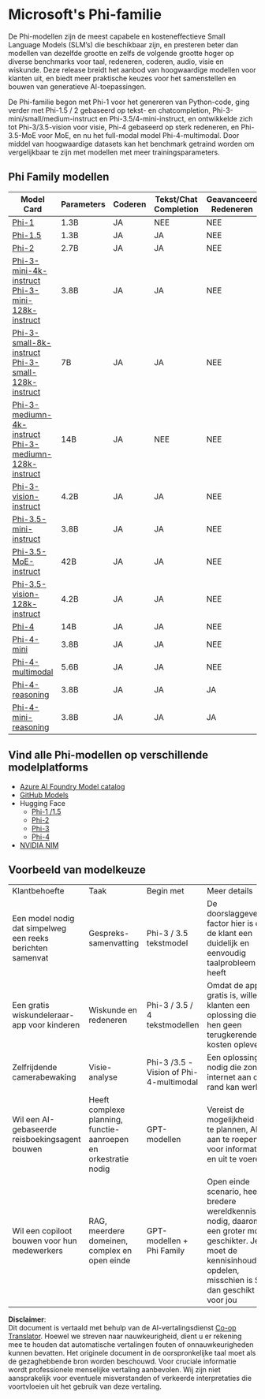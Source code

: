 <!--
CO_OP_TRANSLATOR_METADATA:
{
  "original_hash": "b5d936ffe4dfbab2244f6eb21b11f3b3",
  "translation_date": "2025-05-09T08:06:58+00:00",
  "source_file": "md/01.Introduction/01/01.PhiFamily.md",
  "language_code": "nl"
}
-->
# Microsoft's Phi-familie

De Phi-modellen zijn de meest capabele en kosteneffectieve Small Language Models (SLM’s) die beschikbaar zijn, en presteren beter dan modellen van dezelfde grootte en zelfs de volgende grootte hoger op diverse benchmarks voor taal, redeneren, coderen, audio, visie en wiskunde. Deze release breidt het aanbod van hoogwaardige modellen voor klanten uit, en biedt meer praktische keuzes voor het samenstellen en bouwen van generatieve AI-toepassingen.

De Phi-familie begon met Phi-1 voor het genereren van Python-code, ging verder met Phi-1.5 / 2 gebaseerd op tekst- en chatcompletion, Phi-3-mini/small/medium-instruct en Phi-3.5/4-mini-instruct, en ontwikkelde zich tot Phi-3/3.5-vision voor visie, Phi-4 gebaseerd op sterk redeneren, en Phi-3.5-MoE voor MoE, en nu het full-modal model Phi-4-multimodal. Door middel van hoogwaardige datasets kan het benchmark getraind worden om vergelijkbaar te zijn met modellen met meer trainingsparameters.

## Phi Family modellen

<div style="font-size:8px">

| Model Card |Parameters|Coderen|Tekst/Chat Completion|Geavanceerd Redeneren| Visie | Audio | MoE
| - | -  | - | - |- |- |- |- |
|[Phi-1](https://huggingface.co/microsoft/phi-1)|1.3B| JA| NEE | NEE |NEE |NEE |NEE |
|[Phi-1.5](https://huggingface.co/microsoft/phi-1_5)|1.3B| JA|JA| NEE |NEE |NEE |NEE |
|[Phi-2](https://huggingface.co/microsoft/phi-1_5)|2.7B| JA|JA| NEE |NEE |NEE |NEE |
|[Phi-3-mini-4k-instruct](https://huggingface.co/microsoft/Phi-3-mini-4k-instruct)<br/>[Phi-3-mini-128k-instruct](https://huggingface.co/microsoft/Phi-3-mini-128k-instruct)|3.8B| JA|JA| NEE |NEE |NEE |NEE |
|[Phi-3-small-8k-instruct](https://huggingface.co/microsoft/Phi-3-small-8k-instruct)<br/>[Phi-3-small-128k-instruct](https://huggingface.co/microsoft/Phi-3-small-128k-instruct)<br/>|7B| JA|JA| NEE |NEE |NEE |NEE |
|[Phi-3-mediumn-4k-instruct](https://huggingface.co/microsoft/Phi-3-medium-4k-instruct)<br>[Phi-3-mediumn-128k-instruct](https://huggingface.co/microsoft/Phi-3-medium-128k-instruct)|14B|JA|NEE| NEE |NEE |NEE |NEE |
|[Phi-3-vision-instruct](https://huggingface.co/microsoft/Phi-3-vision-128k-instruct)|4.2B|JA|JA|NEE |NEE |NEE |NEE |
|[Phi-3.5-mini-instruct](https://huggingface.co/microsoft/Phi-3.5-mini-instruct)|3.8B|JA|JA| NEE |NEE |NEE |NEE |
|[Phi-3.5-MoE-instruct](https://huggingface.co/microsoft/Phi-3.5-MoE-instruct)|42B|JA|JA| NEE |NEE |NEE |JA |
|[Phi-3.5-vision-128k-instruct](https://huggingface.co/microsoft/Phi-3.5-vision-instruct)|4.2B|JA|JA| NEE |JA |NEE |NEE |
|[Phi-4](https://huggingface.co/microsoft/phi-4)|14B|JA|JA| NEE |NEE |NEE |NEE |
|[Phi-4-mini](https://huggingface.co/microsoft/Phi-4-mini-instruct)|3.8B|JA|JA| NEE |NEE |NEE |NEE |
|[Phi-4-multimodal](https://huggingface.co/microsoft/Phi-4-multimodal-instruct)|5.6B|JA|JA| NEE |JA |JA |NEE |
|[Phi-4-reasoning](../../../../../md/01.Introduction/01)|3.8B|JA|JA| JA |NEE |NEE |NEE |
|[Phi-4-mini-reasoning](../../../../../md/01.Introduction/01)|3.8B|JA|JA| JA |NEE |NEE |NEE |

</div>

## **Vind alle Phi-modellen op verschillende modelplatforms**

- [Azure AI Foundry Model catalog](https://ai.azure.com/explore/models?selectedCollection=phi)
- [GitHub Models](https://github.com/marketplace?query=Phi&type=models)
- Hugging Face
  - [Phi-1 /1.5](https://huggingface.co/collections/microsoft/phi-1-6626e29134744e94e222d572)
  - [Phi-2](https://huggingface.co/microsoft/phi-2)
  - [Phi-3](https://huggingface.co/collections/microsoft/phi-3-6626e15e9585a200d2d761e3)
  - [Phi-4](https://huggingface.co/collections/microsoft/phi-4-677e9380e514feb5577a40e4) 
- [NVIDIA NIM](https://build.nvidia.com/search?q=Phi)

## Voorbeeld van modelkeuze

| | | | |
|-|-|-|-|
|Klantbehoefte|Taak|Begin met|Meer details|
|Een model nodig dat simpelweg een reeks berichten samenvat|Gespreks-samenvatting|Phi-3 / 3.5 tekstmodel|De doorslaggevende factor hier is dat de klant een duidelijk en eenvoudig taalprobleem heeft|
|Een gratis wiskundeleraar-app voor kinderen|Wiskunde en redeneren|Phi-3 / 3.5 / 4 tekstmodellen|Omdat de app gratis is, willen klanten een oplossing die hen geen terugkerende kosten oplevert|
|Zelfrijdende camerabewaking|Visie-analyse|Phi-3 /3.5 -Vision of Phi-4-multimodal|Een oplossing nodig die zonder internet aan de rand kan werken|
|Wil een AI-gebaseerde reisboekingsagent bouwen|Heeft complexe planning, functie-aanroepen en orkestratie nodig|GPT-modellen|Vereist de mogelijkheid om te plannen, API’s aan te roepen voor informatie en uit te voeren|
|Wil een copiloot bouwen voor hun medewerkers|RAG, meerdere domeinen, complex en open einde|GPT-modellen + Phi Family|Open einde scenario, heeft bredere wereldkennis nodig, daarom is een groter model geschikter. Je moet de kennisinhoud opdelen, misschien is SLM dan geschikt voor jou|

**Disclaimer**:  
Dit document is vertaald met behulp van de AI-vertalingsdienst [Co-op Translator](https://github.com/Azure/co-op-translator). Hoewel we streven naar nauwkeurigheid, dient u er rekening mee te houden dat automatische vertalingen fouten of onnauwkeurigheden kunnen bevatten. Het originele document in de oorspronkelijke taal moet als de gezaghebbende bron worden beschouwd. Voor cruciale informatie wordt professionele menselijke vertaling aanbevolen. Wij zijn niet aansprakelijk voor eventuele misverstanden of verkeerde interpretaties die voortvloeien uit het gebruik van deze vertaling.